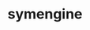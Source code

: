 ---
title: "symengine"
layout: cache
categories: [package, develop]
meta: {"versions": ["0.9.0"], "compilers": ["gcc@=11.1.0", "gcc@=11.4.0"], "oss": ["ubuntu20.04"], "platforms": ["linux"], "targets": ["x86_64_v3"], "stacks": ["e4s", "root"], "num_specs": 7, "num_specs_by_stack": {"e4s": 7, "root": 7}}
spec_details: [{"hash": "6ndtt5sq5o7ms56paivjozladldq7ov6", "compiler": "gcc@=11.1.0", "versions": ["0.9.0"], "os": "ubuntu20.04", "platform": "linux", "target": "x86_64_v3", "variants": ["~boostmp", "build_system=cmake", "build_type=Release", "~flint", "generator=make", "~ipo", "~llvm", "+mpc", "+mpfr", "~openmp", "~piranha", "+shared", "+thread_safe"], "stacks": ["e4s", "root"], "size": "-", "tarball": "https://binaries.spack.io/develop/build_cache/linux-ubuntu20.04-x86_64_v3/gcc-11.1.0/symengine-0.9.0/linux-ubuntu20.04-x86_64_v3-gcc-11.1.0-symengine-0.9.0-6ndtt5sq5o7ms56paivjozladldq7ov6.spack"}, {"hash": "nd4yr7fidnucb2qgxa54to3dg44nsf7t", "compiler": "gcc@=11.4.0", "versions": ["0.9.0"], "os": "ubuntu20.04", "platform": "linux", "target": "x86_64_v3", "variants": ["~boostmp", "build_system=cmake", "build_type=Release", "~flint", "generator=make", "~ipo", "~llvm", "+mpc", "+mpfr", "~openmp", "~piranha", "+shared", "+thread_safe"], "stacks": ["e4s", "root"], "size": "-", "tarball": "https://binaries.spack.io/develop/build_cache/linux-ubuntu20.04-x86_64_v3/gcc-11.4.0/symengine-0.9.0/linux-ubuntu20.04-x86_64_v3-gcc-11.4.0-symengine-0.9.0-nd4yr7fidnucb2qgxa54to3dg44nsf7t.spack"}, {"hash": "psvkxety5slysq6fsnyb6fc3h7wwiemo", "compiler": "gcc@=11.4.0", "versions": ["0.9.0"], "os": "ubuntu20.04", "platform": "linux", "target": "x86_64_v3", "variants": ["~boostmp", "build_system=cmake", "build_type=Release", "~flint", "generator=make", "~ipo", "~llvm", "+mpc", "+mpfr", "~openmp", "~piranha", "+shared", "+thread_safe"], "stacks": ["e4s", "root"], "size": "-", "tarball": "https://binaries.spack.io/develop/build_cache/linux-ubuntu20.04-x86_64_v3/gcc-11.4.0/symengine-0.9.0/linux-ubuntu20.04-x86_64_v3-gcc-11.4.0-symengine-0.9.0-psvkxety5slysq6fsnyb6fc3h7wwiemo.spack"}, {"hash": "nat2kl34he33l4noluclc4xvg6boi6fk", "compiler": "gcc@=11.4.0", "versions": ["0.9.0"], "os": "ubuntu20.04", "platform": "linux", "target": "x86_64_v3", "variants": ["~boostmp", "build_system=cmake", "build_type=Release", "~flint", "generator=make", "~ipo", "~llvm", "+mpc", "+mpfr", "~openmp", "~piranha", "+shared", "+thread_safe"], "stacks": ["e4s", "root"], "size": "-", "tarball": "https://binaries.spack.io/develop/build_cache/linux-ubuntu20.04-x86_64_v3/gcc-11.4.0/symengine-0.9.0/linux-ubuntu20.04-x86_64_v3-gcc-11.4.0-symengine-0.9.0-nat2kl34he33l4noluclc4xvg6boi6fk.spack"}, {"hash": "agrqzfiynmvskwdhoy62blwgh2hvfqfj", "compiler": "gcc@=11.4.0", "versions": ["0.9.0"], "os": "ubuntu20.04", "platform": "linux", "target": "x86_64_v3", "variants": ["~boostmp", "build_system=cmake", "build_type=Release", "~flint", "generator=make", "~ipo", "~llvm", "+mpc", "+mpfr", "~openmp", "~piranha", "+shared", "+thread_safe"], "stacks": ["e4s", "root"], "size": "-", "tarball": "https://binaries.spack.io/develop/build_cache/linux-ubuntu20.04-x86_64_v3/gcc-11.4.0/symengine-0.9.0/linux-ubuntu20.04-x86_64_v3-gcc-11.4.0-symengine-0.9.0-agrqzfiynmvskwdhoy62blwgh2hvfqfj.spack"}, {"hash": "gqmjqmktfsw7p4yqbfte2hkbpvkio44y", "compiler": "gcc@=11.4.0", "versions": ["0.9.0"], "os": "ubuntu20.04", "platform": "linux", "target": "x86_64_v3", "variants": ["~boostmp", "build_system=cmake", "build_type=Release", "~flint", "generator=make", "~ipo", "~llvm", "+mpc", "+mpfr", "~openmp", "~piranha", "+shared", "+thread_safe"], "stacks": ["e4s", "root"], "size": "-", "tarball": "https://binaries.spack.io/develop/build_cache/linux-ubuntu20.04-x86_64_v3/gcc-11.4.0/symengine-0.9.0/linux-ubuntu20.04-x86_64_v3-gcc-11.4.0-symengine-0.9.0-gqmjqmktfsw7p4yqbfte2hkbpvkio44y.spack"}, {"hash": "d6mu4mdsfgv33grsxjxgyrdpj6ffhhgg", "compiler": "gcc@=11.4.0", "versions": ["0.9.0"], "os": "ubuntu20.04", "platform": "linux", "target": "x86_64_v3", "variants": ["~boostmp", "build_system=cmake", "build_type=Release", "~flint", "generator=make", "~ipo", "~llvm", "+mpc", "+mpfr", "~openmp", "~piranha", "+shared", "+thread_safe"], "stacks": ["e4s", "root"], "size": "-", "tarball": "https://binaries.spack.io/develop/build_cache/linux-ubuntu20.04-x86_64_v3/gcc-11.4.0/symengine-0.9.0/linux-ubuntu20.04-x86_64_v3-gcc-11.4.0-symengine-0.9.0-d6mu4mdsfgv33grsxjxgyrdpj6ffhhgg.spack"}]
---